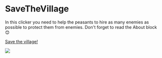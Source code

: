 # SaveTheVillage
In this clicker you need to help the peasants to hire as many enemies as possible to protect them from enemies.
Don't forget to read the About block 😊
<p><a href="https://simmer.io/@KrissMiss/save-the-village">Save the village!</a></p>
<p><img src="https://user-images.githubusercontent.com/55649875/143098200-9fa141a9-3947-48c7-aa3e-3769c6e7dfa7.png"></p>
